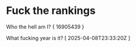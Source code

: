 # Fuck the rankings

Who the hell am I?
{ 16905439 }

What fucking year is it?
[ 2025-04-08T23:33:20Z ]
